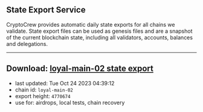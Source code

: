 ## State Export Service
CryptoCrew provides automatic daily state exports for all chains we validate. State export files can be used as genesis files and are a snapshot of the current blockchain state, including all validators, accounts, balances and delegations.

---
**Download: [loyal-main-02 state export](https://dl.ccvalidators.com/SERVICE/loyal/loyal-main-02_export_4770674.json)**
---

- last updated: Tue Oct 24 2023 04:39:12
- chain id: `loyal-main-02`
- export height: `4770674`
- use for: airdrops, local tests, chain recovery
